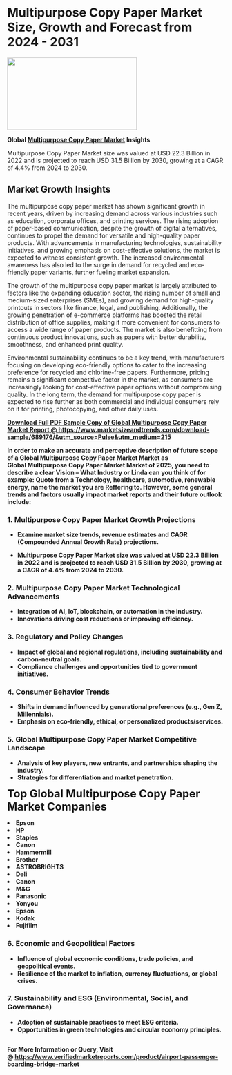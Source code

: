<H1>Multipurpose Copy Paper Market Size, Growth and Forecast from 2024 - 2031</H1><img class="aligncenter size-medium wp-image-584254" src="https://thirdeyenews.in/wp-content/uploads/2024/09/Global-Market-Research-300x168.jpeg" alt="" width="300" height="168" /><p><strong>Global&nbsp;<a href="https://www.marketsizeandtrends.com/download-sample/689176/&amp;utm_source=Pulse&amp;utm_medium=215">Multipurpose Copy Paper Market</a> Insights</strong></p><p>Multipurpose Copy Paper Market size was valued at USD 22.3 Billion in 2022 and is projected to reach USD 31.5 Billion by 2030, growing at a CAGR of 4.4% from 2024 to 2030.</p><p><h2>Market Growth Insights</h2> <p>The multipurpose copy paper market has shown significant growth in recent years, driven by increasing demand across various industries such as education, corporate offices, and printing services. The rising adoption of paper-based communication, despite the growth of digital alternatives, continues to propel the demand for versatile and high-quality paper products. With advancements in manufacturing technologies, sustainability initiatives, and growing emphasis on cost-effective solutions, the market is expected to witness consistent growth. The increased environmental awareness has also led to the surge in demand for recycled and eco-friendly paper variants, further fueling market expansion.</p> <p><strong><a href="#"></a></strong></p> <p>The growth of the multipurpose copy paper market is largely attributed to factors like the expanding education sector, the rising number of small and medium-sized enterprises (SMEs), and growing demand for high-quality printouts in sectors like finance, legal, and publishing. Additionally, the growing penetration of e-commerce platforms has boosted the retail distribution of office supplies, making it more convenient for consumers to access a wide range of paper products. The market is also benefitting from continuous product innovations, such as papers with better durability, smoothness, and enhanced print quality.</p> <p>Environmental sustainability continues to be a key trend, with manufacturers focusing on developing eco-friendly options to cater to the increasing preference for recycled and chlorine-free papers. Furthermore, pricing remains a significant competitive factor in the market, as consumers are increasingly looking for cost-effective paper options without compromising quality. In the long term, the demand for multipurpose copy paper is expected to rise further as both commercial and individual consumers rely on it for printing, photocopying, and other daily uses.</p> <p><strong><a href="#"></p><p><span class=""><strong>Download Full PDF Sample Copy of Global Multipurpose Copy Paper Market Report</strong> @ <a href="https://www.marketsizeandtrends.com/download-sample/689176/&amp;utm_source=Pulse&amp;utm_medium=215" target="_blank">https://www.marketsizeandtrends.com/download-sample/689176/&amp;utm_source=Pulse&amp;utm_medium=215</a></span></p><p>In order to make an accurate and perceptive description of future scope of a Global&nbsp;Multipurpose Copy Paper Market Market as Global&nbsp;Multipurpose Copy Paper Market Market of 2025, you need to describe a clear Vision &ndash; What Industry or Linda can you think of for example: Quote from a Technology, healthcare, automotive, renewable energy, name the market you are Reffering to. However, some general trends and factors usually impact market reports and their future outlook include:</p><h3>1.&nbsp;<strong>Multipurpose Copy Paper Market Growth Projections</strong></h3><ul><li>Examine market size trends, revenue estimates and CAGR (Compounded Annual Growth Rate) projections.</li><li><p>Multipurpose Copy Paper Market size was valued at USD 22.3 Billion in 2022 and is projected to reach USD 31.5 Billion by 2030, growing at a CAGR of 4.4% from 2024 to 2030.</p></li></ul><h3>2.&nbsp;<strong>Multipurpose Copy Paper Market Technological Advancements</strong></h3><ul><li>Integration of AI, IoT, blockchain, or automation in the industry.</li><li>Innovations driving cost reductions or improving efficiency.</li></ul><h3>3.&nbsp;<strong>Regulatory and Policy Changes</strong></h3><ul><li>Impact of global and regional regulations, including sustainability and carbon-neutral goals.</li><li>Compliance challenges and opportunities tied to government initiatives.</li></ul><h3>4.&nbsp;<strong>Consumer Behavior Trends</strong></h3><ul><li>Shifts in demand influenced by generational preferences (e.g., Gen Z, Millennials).</li><li>Emphasis on eco-friendly, ethical, or personalized products/services.</li></ul><h3>5.&nbsp;<strong>Global Multipurpose Copy Paper Market Competitive Landscape</strong></h3><ul><li>Analysis of key players, new entrants, and partnerships shaping the industry.</li><li>Strategies for differentiation and market penetration.</li></ul><p data-pm-slice="1 1 []"><span style="color: inherit; font-family: inherit; font-size: 25px;">Top Global Multipurpose Copy Paper Market Companies</span></p><div class="" data-test-id=""><p><li>Epson</li><li> HP</li><li> Staples</li><li> Canon</li><li> Hammermill</li><li> Brother</li><li> ASTROBRIGHTS</li><li> Deli</li><li> Canon</li><li> M&G</li><li> Panasonic</li><li> Yonyou</li><li> Epson</li><li> Kodak</li><li> Fujifilm</li></p></div><h3>6.&nbsp;<strong>Economic and Geopolitical Factors</strong></h3><ul><li>Influence of global economic conditions, trade policies, and geopolitical events.</li><li>Resilience of the market to inflation, currency fluctuations, or global crises.</li></ul><h3>7.&nbsp;<strong>Sustainability and ESG (Environmental, Social, and Governance)</strong></h3><ul><li>Adoption of sustainable practices to meet ESG criteria.</li><li>Opportunities in green technologies and circular economy principles.</li></ul><h2><strong style="font-size: 14px;">For More Information or Query, Visit @&nbsp;</strong><a style="background-color: #ffffff; font-size: 14px;" href="https://www.marketsizeandtrends.com/report/multipurpose-copy-paper-market/" target="_blank">https://www.verifiedmarketreports.com/product/airport-passenger-boarding-bridge-market</a></h2>
